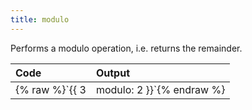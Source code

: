 ```yaml
---
title: modulo
---
```


Performs a modulo operation, i.e. returns the remainder.

| Code                                                   | Output             |
|:-------------------------------------------------------|:-------------------|
| {% raw %}`{{ 3 | modulo: 2 }}`{% endraw %}     | `1` |
